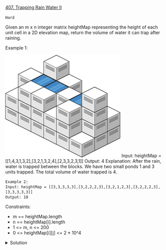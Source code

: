 [407. Trapping Rain Water II](https://leetcode.com/problems/trapping-rain-water-ii/description/)

`Hard`

Given an m x n integer matrix heightMap representing the height of each unit cell in a 2D elevation map, return the volume of water it can trap after raining.


Example 1:

![Image](trap1-3d.jpeg)
Input: heightMap = [[1,4,3,1,3,2],[3,2,1,3,2,4],[2,3,3,2,3,1]]
Output: 4
Explanation: After the rain, water is trapped between the blocks.
We have two small ponds 1 and 3 units trapped.
The total volume of water trapped is 4.

```
Example 2:
Input: heightMap = [[3,3,3,3,3],[3,2,2,2,3],[3,2,1,2,3],[3,2,2,2,3],[3,3,3,3,3]]
Output: 10
```

Constraints:

- m == heightMap.length
- n == heightMap[i].length
- 1 <= m, n <= 200
- 0 <= heightMap[i][j] <= 2 * 10^4

<details>
<summary>Solution</summary>

[HuifengGuan](https://www.youtube.com/watch?v=uupOnJJxPbI)
</details>